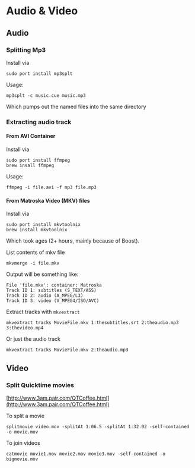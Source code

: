 # Audio & Video #

## Audio ##

### Splitting Mp3 ###

Install via

	sudo port install mp3splt

Usage:

	mp3splt -c music.cue music.mp3
	
Which pumps out the named files into the same directory

### Extracting audio track ###

#### From AVI Container ####

Install via

	sudo port install ffmpeg
	brew insall ffmpeg

Usage:

	ffmpeg -i file.avi -f mp3 file.mp3

#### From Matroska Video (MKV) files ####

Install via

	sudo port install mkvtoolnix
	brew install mkvtoolnix
	
Which took ages (2+ hours, mainly because of Boost).

List contents of mkv file

	mkvmerge -i file.mkv
	
Output will be something like:

	File 'file.mkv': container: Matroska
	Track ID 1: subtitles (S_TEXT/ASS)
	Track ID 2: audio (A_MPEG/L3)
	Track ID 3: video (V_MPEG4/ISO/AVC)
	
Extract tracks with `mkvextract`

	mkvextract tracks MovieFile.mkv 1:thesubtitles.srt 2:theaudio.mp3 3:thevideo.mp4
	
Or just the audio track

	mkvextract tracks MovieFile.mkv 2:theaudio.mp3 
	
## Video ##

### Split Quicktime movies ###

[http://www.3am.pair.com/QTCoffee.html](http://www.3am.pair.com/QTCoffee.html)

To split a movie

	splitmovie video.mov -splitAt 1:06.5 -splitAt 1:32.02 -self-contained -o movie.mov
	
To join videos
	
	catmovie movie1.mov movie2.mov movie3.mov ‑self‑contained ‑o bigmovie.mov